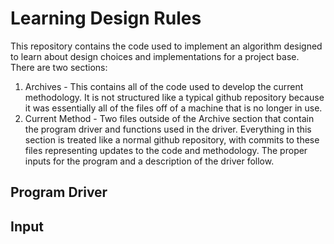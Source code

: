 # Learning Design Rules
This repository contains the code used to implement an algorithm designed to learn about design choices and implementations for a project base. There are two sections: 
  1. Archives - This contains all of the code used to develop the current methodology. It is not structured like a typical github repository because it was essentially all of the files off of a machine that is no longer in use. 
  2. Current Method - Two files outside of the Archive section that contain the program driver and functions used in the driver. Everything in this section is treated like a normal github repository, with commits to these files representing updates to the code and methodology. The proper inputs for the program and a description of the driver follow.
  
  ## Program Driver
  
  
  ## Input
